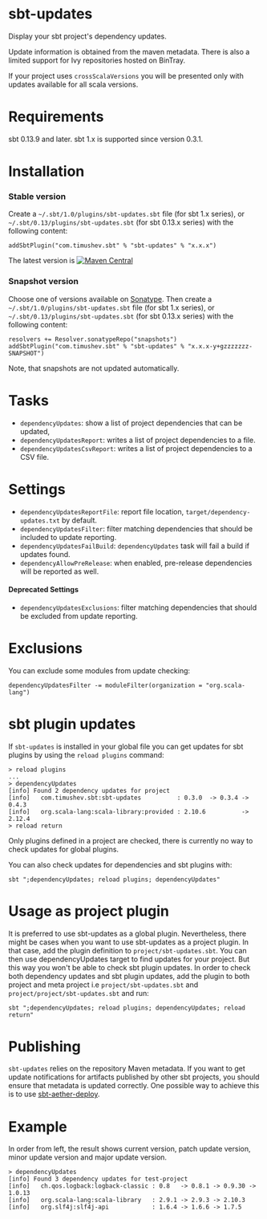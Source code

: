 sbt-updates
==================
Display your sbt project's dependency updates.

Update information is obtained from the maven metadata.
There is also a limited support for Ivy repositories hosted on BinTray.

If your project uses `crossScalaVersions` you will be presented only with updates available for all scala versions.

Requirements
==============
sbt 0.13.9 and later. sbt 1.x is supported since version 0.3.1.

Installation
============
### Stable version
Create a `~/.sbt/1.0/plugins/sbt-updates.sbt` file (for sbt 1.x series), or `~/.sbt/0.13/plugins/sbt-updates.sbt` (for sbt 0.13.x series) with the following content:

```
addSbtPlugin("com.timushev.sbt" % "sbt-updates" % "x.x.x")
```

The latest version is [![Maven Central](https://maven-badges.herokuapp.com/maven-central/com.timushev.sbt/sbt-updates/badge.svg?subject=sbt-updates)](https://maven-badges.herokuapp.com/maven-central/com.timushev.sbt/sbt-updates/)

### Snapshot version
Choose one of versions available on [Sonatype](https://oss.sonatype.org/content/repositories/snapshots/com/timushev/sbt/sbt-updates_2.12_1.0/). Then create a `~/.sbt/1.0/plugins/sbt-updates.sbt` file (for sbt 1.x series), or `~/.sbt/0.13/plugins/sbt-updates.sbt` (for sbt 0.13.x series) with the following content:

```
resolvers += Resolver.sonatypeRepo("snapshots")
addSbtPlugin("com.timushev.sbt" % "sbt-updates" % "x.x.x-y+gzzzzzzz-SNAPSHOT")
```

Note, that snapshots are not updated automatically.

Tasks
=====
* `dependencyUpdates`: show a list of project dependencies that can be updated,
* `dependencyUpdatesReport`: writes a list of project dependencies to a file.
* `dependencyUpdatesCsvReport`: writes a list of project dependencies to a CSV file.

Settings
========
* `dependencyUpdatesReportFile`: report file location, `target/dependency-updates.txt` by default.
* `dependencyUpdatesFilter`: filter matching dependencies that should be included to update reporting.
* `dependencyUpdatesFailBuild`: `dependencyUpdates` task will fail a build if updates found.
* `dependencyAllowPreRelease`: when enabled, pre-release dependencies will be reported as well.

#### Deprecated Settings
* `dependencyUpdatesExclusions`: filter matching dependencies that should be excluded from update reporting.

Exclusions
==========
You can exclude some modules from update checking:
```
dependencyUpdatesFilter -= moduleFilter(organization = "org.scala-lang")
```

sbt plugin updates
=============
If `sbt-updates` is installed in your global file you can get updates for sbt plugins by using the `reload plugins` command:
```
> reload plugins
...
> dependencyUpdates
[info] Found 2 dependency updates for project
[info]   com.timushev.sbt:sbt-updates          : 0.3.0  -> 0.3.4 -> 0.4.3
[info]   org.scala-lang:scala-library:provided : 2.10.6          -> 2.12.4
> reload return
```
Only plugins defined in a project are checked, there is currently no way to check updates for global plugins.

You can also check updates for dependencies and sbt plugins with:
```
sbt ";dependencyUpdates; reload plugins; dependencyUpdates"
```

Usage as project plugin
=======================
It is preferred to use sbt-updates as a global plugin. Nevertheless, there might be cases when you want to use sbt-updates
as a project plugin. In that case, add the plugin definition to `project/sbt-updates.sbt`. You can then use dependencyUpdates
target to find updates for your project. But this way you won't be able to check sbt plugin updates. In order to check both
dependency updates and sbt plugin updates, add the plugin to both project and meta project i.e `project/sbt-updates.sbt`
 and `project/project/sbt-updates.sbt` and run:
```
sbt ";dependencyUpdates; reload plugins; dependencyUpdates; reload return"
```

Publishing
==========
`sbt-updates` relies on the repository Maven metadata. If you want to get update notifications
 for artifacts published by other sbt projects, you should ensure that metadata is updated
 correctly. One possible way to achieve this is to use [sbt-aether-deploy](https://github.com/arktekk/sbt-aether-deploy).

Example
=======

In order from left, the result shows current version, patch update version, minor update version and major update version.

```
> dependencyUpdates
[info] Found 3 dependency updates for test-project
[info]   ch.qos.logback:logback-classic : 0.8   -> 0.8.1 -> 0.9.30 -> 1.0.13
[info]   org.scala-lang:scala-library   : 2.9.1 -> 2.9.3 -> 2.10.3
[info]   org.slf4j:slf4j-api            : 1.6.4 -> 1.6.6 -> 1.7.5
```
